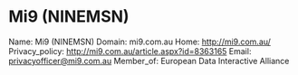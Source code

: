 
# Mi9 (NINEMSN)

Name: Mi9 (NINEMSN)
Domain: mi9.com.au
Home: http://mi9.com.au/
Privacy_policy: http://mi9.com.au/article.aspx?id=8363165
Email: privacyofficer@mi9.com.au
Member_of: European Data Interactive Alliance
